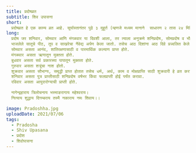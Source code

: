 ```yaml
---
title: प्रदोषव्रत
subtitle: शिव उपासना
short:
  प्रदोषव्रत हे एक काम्य व्रत आहे. सूर्यास्तानंतर पुढे ३ मुहूर्त (म्हणजे मध्यम मानाने  साधारण २ तास २४ मिनिटे) प्रदोष काळ असतो. रात्रीच्या प्रारंभकालात या व्रताचे पूजा विधान करायचे असते म्हणून या व्रताला प्रदोषव्रत असे म्हणतात. प्रत्येक महिन्याच्या शुद्ध आणि वद्य त्रयोदशीला हे व्रत करतात. शिव ही या व्रताची देवता होय. दिवसभर उपवास आणि रात्री शिवपूजेनंतर भोजन हा या व्रताचा मुख्य विधी आहे. याप्रमाणे एक वर्षभर करावे.
long:
  प्रदोष जर शनिवार, सोमवार आणि मंगळवार या दिवशी आला, तर त्याला अनुक्रमे शनिप्रदोष, सोमप्रदोष व भौमप्रदोष असे म्हणतात. कृष्ण पक्षातील प्रदोष जर शनिवारी आला, तर तो विशेष फलदायी मानतात.
  भाजलेले सातूचे पीठ, तूप व साखरेचा नैवेद्य अर्पण केला जातो. तसेच आठ दिशांना आठ दिवे प्रज्वलित केले जातात. कर्ज, रोग, दारिद्र्य, अपमृत्यु, भय, मनस्ताप यापासून कायमची मुक्तता व्हावी याकरिता हे व्रत केले जाते.
  सोमवार असता आनंद, शांतिरक्षणासाठी व पारमार्थिक कल्याण प्राप्त होते.
  मंगळवार असता ऋणातून मुक्तता होते.
  बुधवार असता सर्व प्रकारच्या पापातून मुक्तता होते.
  गुरुवार असता शत्रूंचा नाश होतो.
  शुक्रवार असता सौभाग्य, समृद्धी प्राप्त होतात तसेच धर्म, अर्थ, काम व मोक्षप्राप्ति साठी शुक्रवारी हे व्रत करावे.
  शनिवार असता पुत्र प्राप्तीसाठी शनिप्रदोष वर्षभर किंवा फलप्राप्ती होई पर्यंत करावा.
  रविवार असता आयुरारोग्याची प्राप्ती होते.

  नागेन्द्रहाराय त्रिलोचनाय भस्माङरागाय महेश्वराय।
  नित्याय शुद्धाय दिगम्बराय तस्मै नकाराय नमः शिवाय।।

image: Pradoshha.jpg
uploadDate: 2021/07/06
tags:
  - Pradosha
  - Shiv Upasana
  - प्रदोश
  - शिवोपासना
---
```

